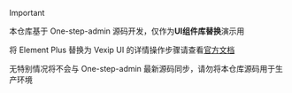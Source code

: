 > [!IMPORTANT]
>
> 本仓库基于 One-step-admin 源码开发，仅作为**UI组件库替换**演示用
>
> 将 Element Plus 替换为 Vexip UI 的详情操作步骤请查看[官方文档](https://one-step-admin.gitee.io/guide/replace-to-vexip.html)
>
> 无特别情况将不会与 One-step-admin 最新源码同步，请勿将本仓库源码用于生产环境
